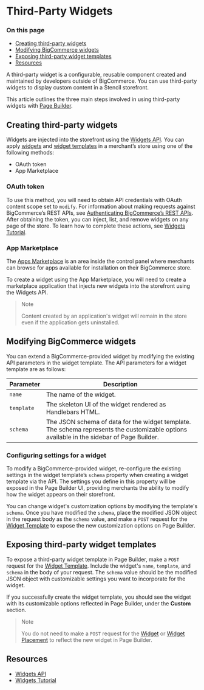# Third-Party Widgets

<div class="otp" id="no-index">

### On this page

- [Creating third-party widgets](#creating-third-party-widgets)
- [Modifying BigCommerce widgets](#modifying-bigcommerce-widgets)
- [Exposing third-party widget templates](#exposing-third-party-widget-templates)
- [Resources](#resources)

</div>

A third-party widget is a configurable, reusable component created and maintained by developers outside of BigCommerce. You can use third-party widgets to display custom content in a Stencil storefront. 

This article outlines the three main steps involved in using third-party widgets with [Page Builder](https://developer.bigcommerce.com/stencil-docs/page-builder/page-builder-overview).

## Creating third-party widgets

Widgets are injected into the storefront using the [Widgets API](https://developer.bigcommerce.com/api-reference/store-management/widgets). You can apply [widgets](https://developer.bigcommerce.com/api-docs/store-management/widgets/overview#widgets) and [widget templates](https://developer.bigcommerce.com/api-docs/store-management/widgets/overview#widget-templates) in a merchant’s store using one of the following methods:

- OAuth token
- App Marketplace

### OAuth token

To use this method, you will need to obtain API credentials with OAuth content scope set to `modify`. For information about making requests against BigCommerce’s REST APIs, see [Authenticating BigCommerce’s REST APIs](https://developer.bigcommerce.com/api-docs/getting-started/authentication/rest-api-authentication).  After obtaining the token, you can inject, list, and remove widgets on any page of the store. To learn how to complete these actions, see [Widgets Tutorial](https://developer.bigcommerce.com/api-docs/storefront/widgets/widgets-tutorial).

### App Marketplace

The [Apps Marketplace](https://www.bigcommerce.com/apps/) is an area inside the control panel where merchants can browse for apps available for installation on their BigCommerce store.

To create a widget using the App Marketplace, you will need to create a marketplace application that injects new widgets into the storefront using the Widgets API.

>Note
>
>Content created by an application's widget will remain in the store even if the application gets uninstalled.

## Modifying BigCommerce widgets

You can extend a BigCommerce-provided widget by modifying the existing API parameters in the widget template. The API parameters for a widget template are as follows:

|Parameter|Description|
|---|---|
|`name`|The name of the widget.|
|`template`|The skeleton UI of the widget rendered as Handlebars HTML.|
|`schema`|The JSON schema of data for the widget template. The schema represents the customizable options available in the sidebar of Page Builder.|

### Configuring settings for a widget

To modify a BigCommerce-provided widget, re-configure the existing settings in the widget template’s `schema` property when creating a widget template via the API. The settings you define in this property will be exposed in the Page Builder UI, providing merchants the ability to modify how the widget appears on their storefront.

You can change widget's customization options by modifying the template's `schema`. Once you have modified the `schema`, place the modified JSON object in the request body as the `schema` value, and make a `POST` request for the [Widget Template](https://developer.bigcommerce.com/api-reference/storefront/widgets-api/widget-template/createwidgettemplate) to expose the new customization options on Page Builder.

## Exposing third-party widget templates

To expose a third-party widget template in Page Builder, make a `POST` request for the [Widget Template](https://developer.bigcommerce.com/api-reference/storefront/widgets-api/widget-template/createwidgettemplate). Include the widget's `name`, `template`, and `schema` in the body of your request. The `schema` value should be the modified JSON object with customizable settings you want to incorporate for the widget.

If you successfully create the widget template, you should see the widget with its customizable options reflected in Page Builder, under the **Custom** section.

>Note
>
> You do not need to make a `POST` request for the [Widget](https://developer.bigcommerce.com/api-reference/storefront/widgets-api/widget/createwidget) or [Widget Placement](https://developer.bigcommerce.com/api-reference/storefront/widgets-api/placement/createplacement) to reflect the new widget in Page Builder.

## Resources

- [Widgets API](https://developer.bigcommerce.com/api-docs/store-management/widgets/overview)
- [Widgets Tutorial](https://developer.bigcommerce.com/api-docs/store-management/widgets/tutorial)
